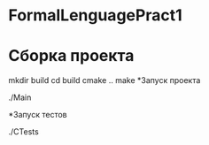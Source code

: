 # FormalLenguagePract1

# Сборка проекта

mkdir build
cd build
cmake ..
make
*Запуск проекта

./Main

*Запуск тестов

./CTests




